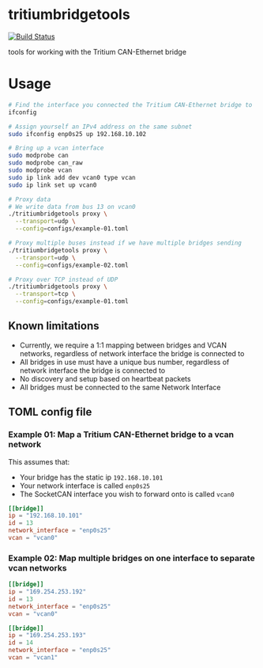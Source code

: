 # tritiumbridgetools

[![Build Status](https://travis-ci.org/karlding/tritiumbridgetools.svg?branch=master)](https://travis-ci.org/karlding/tritiumbridgetools)

tools for working with the Tritium CAN-Ethernet bridge

# Usage

```bash
# Find the interface you connected the Tritium CAN-Ethernet bridge to
ifconfig

# Assign yourself an IPv4 address on the same subnet
sudo ifconfig enp0s25 up 192.168.10.102

# Bring up a vcan interface
sudo modprobe can
sudo modprobe can_raw
sudo modprobe vcan
sudo ip link add dev vcan0 type vcan
sudo ip link set up vcan0

# Proxy data
# We write data from bus 13 on vcan0
./tritiumbridgetools proxy \
  --transport=udp \
  --config=configs/example-01.toml

# Proxy multiple buses instead if we have multiple bridges sending
./tritiumbridgetools proxy \
  --transport=udp \
  --config=configs/example-02.toml

# Proxy over TCP instead of UDP
./tritiumbridgetools proxy \
  --transport=tcp \
  --config=configs/example-01.toml
```

## Known limitations

* Currently, we require a 1:1 mapping between bridges and VCAN networks,
regardless of network interface the bridge is connected to
* All bridges in use must have a unique bus number, regardless of network
interface the bridge is connected to
* No discovery and setup based on heartbeat packets
* All bridges must be connected to the same Network Interface


## TOML config file

### Example 01: Map a Tritium CAN-Ethernet bridge to a vcan network

This assumes that:

* Your bridge has the static ip `192.168.10.101`
* Your network interface is called `enp0s25`
* The SocketCAN interface you wish to forward onto is called `vcan0`

```toml
[[bridge]]
ip = "192.168.10.101"
id = 13
network_interface = "enp0s25"
vcan = "vcan0"
```

### Example 02: Map multiple bridges on one interface to separate vcan networks

```toml
[[bridge]]
ip = "169.254.253.192"
id = 13
network_interface = "enp0s25"
vcan = "vcan0"

[[bridge]]
ip = "169.254.253.193"
id = 14
network_interface = "enp0s25"
vcan = "vcan1"
```
